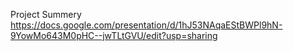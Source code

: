 Project Summery https://docs.google.com/presentation/d/1hJ53NAqaEStBWPl9hN-9YowMo643M0pHC--jwTLtGVU/edit?usp=sharing
